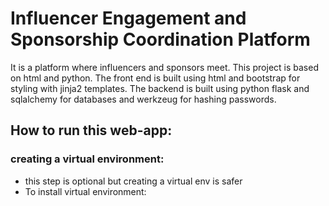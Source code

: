 # Influencer Engagement and Sponsorship Coordination Platform

It is a platform where influencers and sponsors meet. This project is based on html and python. The front end is built using html and bootstrap for styling with jinja2 templates. The backend is built using python flask and sqlalchemy for databases and werkzeug for hashing passwords.

## How to run this web-app:
### creating a virtual environment:
* this step is optional but creating a virtual env is safer
* To install virtual environment:
```python

```
